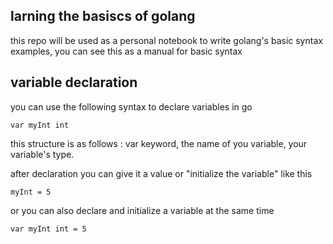 ## larning the basiscs of golang

this repo will be used as a personal notebook to write
golang's basic syntax examples, you can see this as a manual for basic syntax

## variable declaration

you can use the following syntax to declare variables in go

    var myInt int

this structure is as follows : var keyword, the name of you variable, your variable's type.

after declaration you can give it a value or "initialize the variable"
like this

    myInt = 5

or you can also declare and initialize a variable at the same time

    var myInt int = 5
